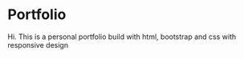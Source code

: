 # Portfolio
Hi. This is a personal portfolio build with html, bootstrap and css with responsive design
